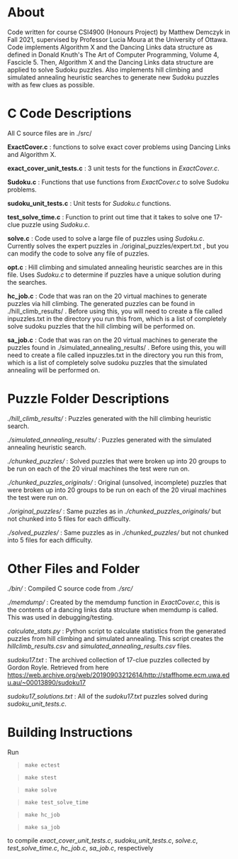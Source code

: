 # About
Code written for course CSI4900 (Honours Project) by Matthew Demczyk in Fall 2021, supervised by Professor Lucia Moura at the University of Ottawa. Code implements Algorithm X and the Dancing Links data structure as defined in Donald Knuth's The Art of Computer Programming, Volume 4, Fascicle 5. Then, Algorithm X and the Dancing Links data structure are applied to solve Sudoku puzzles. Also implements hill climbing and simulated annealing heuristic searches to generate new Sudoku puzzles with as few clues as possible.

# C Code Descriptions
All C source files are in ./src/

**ExactCover.c** : functions to solve exact cover problems using Dancing Links and Algorithm X.

**exact_cover_unit_tests.c** : 3 unit tests for the functions in *ExactCover.c*.

**Sudoku.c** : Functions that use functions from *ExactCover.c* to solve Sudoku problems.

**sudoku_unit_tests.c** : Unit tests for *Sudoku.c* functions.

**test_solve_time.c** : Function to print out time that it takes to solve one 17-clue puzzle using *Sudoku.c*.

**solve.c** : Code used to solve a large file of puzzles using *Sudoku.c*. Currently solves the expert puzzles in ./original_puzzles/expert.txt , but you can modify the code to solve any file of puzzles.

**opt.c** : Hill climbing and simulated annealing heuristic searches are in this file. Uses *Sudoku.c* to determine if puzzles have a unique solution during the searches.

**hc_job.c** : Code that was ran on the 20 virtual machines to generate puzzles via hill climbing. The generated puzzles can be found in ./hill_climb_results/ . Before using this, you will need to create a file called inpuzzles.txt in the directory you run this from, which is a list of completely solve sudoku puzzles that the hill climbing will be performed on.

**sa_job.c** : Code that was ran on the 20 virtual machines to generate the puzzles found in ./simulated_annealing_results/ . Before using this, you will need to create a file called inpuzzles.txt in the directory you run this from, which is a list of completely solve sudoku puzzles that the simulated annealing will be performed on.

# Puzzle Folder Descriptions

*./hill_climb_results/* : Puzzles generated with the hill climbing heuristic search.

*./simulated_annealing_results/* : Puzzles generated with the simulated annealing heuristic search.

*./chunked_puzzles/* : Solved puzzles that were broken up into 20 groups to be run on each of the 20 virual machines the test were run on.

*./chunked_puzzles_originals/* : Original (unsolved, incomplete) puzzles that were broken up into 20 groups to be run on each of the 20 virual machines the test were run on.

*./original_puzzles/* : Same puzzles as in *./chunked_puzzles_originals/* but not chunked into 5 files for each difficulty.

*./solved_puzzles/* : Same puzzles as in *./chunked_puzzles/* but not chunked into 5 files for each difficulty.

# Other Files and Folder

*./bin/* : Compiled C source code from *./src/*

*./memdump/* : Created by the memdump function in *ExactCover.c*, this is the contents of a dancing links data structure when memdump is called. This was used in debugging/testing.

*calculate_stats.py* : Python script to calculate statistics from the generated puzzles from hill climbing and simulated annealing. This script creates the *hillclimb_results.csv* and *simulated_annealing_results.csv* files.

*sudoku17.txt* : The archived collection of 17-clue puzzles collected by Gordon Royle. Retrieved from here https://web.archive.org/web/20190903212614/http://staffhome.ecm.uwa.edu.au/~00013890/sudoku17

*sudoku17_solutions.txt* : All of the *sudoku17.txt* puzzles solved during *sudoku_unit_tests.c*.

# Building Instructions

Run

>```make ectest```

>```make stest```

>```make solve```

>```make test_solve_time```

>```make hc_job```

>```make sa_job```

 to compile *exact_cover_unit_tests.c*, *sudoku_unit_tests.c*, *solve.c*, *test_solve_time.c*, *hc_job.c*, *sa_job.c*, respectively
